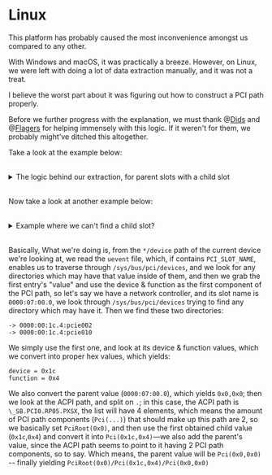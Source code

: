 # Linux

This platform has probably caused the most inconvenience amongst us compared to any other. <br />

With Windows and macOS, it was practically a breeze. However, on Linux, we were left with doing a lot of data extraction manually, and it was not a treat.

I believe the worst part about it was figuring out how to construct a PCI path properly. <br />

Before we further progress with the explanation, we must thank @[Dids](https://github.com/Dids) and @[Flagers](https://github.com/flagersgit) for helping immensely with this logic. If it weren't for them, we probably might've ditched this altogether.

Take a look at the example below:

<br />

<details>

<br />

<summary>The logic behind our extraction, for parent slots with a child slot</summary>

<br />

```
Determine whether or not the full PCI path needs 1 or 2 components.

\_SB.PCI0.RP05.PXSX
        ^^^^^^^^ In our case, it's 2: since there's 2 arguments after PCI0

0000:00:1c.4
        | ||_ _ _  '4'  (function) is the second argument of the first PCI part of the path
        | |                 ^^^^^^^^^^PciRoot(0x0)/Pci(__,0x4)/Pci(__,__)
        | |
        |_|_ _ _ _ '1c' (device UID) is the first argument of the first PCI part of the path
                            ^^^^^^^^^^PciRoot(0x0)/Pci(0x1c,__)/Pci(__,__)


0000:07:00.0
        | || _ _ _  '0'  (function) is the second argument of the second PCI part of the path
        | |                 ^^^^^^^^^^PciRoot(0x0)/Pci(__,__)/Pci(__,0x0)
        | |
        |_| _ _ _ _ '00' (device UID) is the first argument of the second PCI part of the path
                            ^^^^^^^^^^PciRoot(0x0)/Pci(__,__)/Pci(0x0,__)

Yielding — PciRoot(0x0)/Pci(0x1c,0x4)/Pci(0x0,0x0)
```

</details>

<br />

Now take a look at another example below:

<br />

<details>

<br />

<summary>Example where we can't find a child slot</code>?</summary>

```
Determine whether or not the full PCI path needs 1 or 2 components.

\_SB.PCI0.GFX0
        ^^^^^^^^ In our case, it's 1: since there's a single argument after PCI0

// 
// In this case, we didn't find a child slot,
// so it already tells us it'll only consist of a single component.
//

0000:00:02.0
        | ||_ _ _  '0'  (function) is the second argument of the first PCI part of the path
        | |                  ^^^^^^^^^^PciRoot(0x0)/Pci(__,0x0)
        | |
        |_| _ _ _  '02' (device UID) is the first argument of the first PCI part of the path
                            ^^^^^^^^^^PciRoot(0x0)/Pci(0x2,__)

Yielding — PciRoot(0x0)/Pci(0x2,0x0)
```

</details>

<br />

Basically, What we're doing is, from the `*/device` path of the current device we're looking at, we read the `uevent` file, which, if contains `PCI_SLOT_NAME`, enables us to traverse through `/sys/bus/pci/devices`, and we look for any directories which may have that value inside of them, and then we grab the first entry's "value" and use the device & function as the first component of the PCI path, so let's say we have a network controller, and its slot name is `0000:07:00.0`, we look through `/sys/bus/pci/devices` trying to find any directory which may have it. Then we find these two directories:
```
-> 0000:00:1c.4:pcie002
-> 0000:00:1c.4:pcie010
```

We simply use the first one, and look at its device & function values, which we convert into proper hex values, which yields:
```
device = 0x1c
function = 0x4
```

We also convert the parent value (`0000:07:00.0`), which yields `0x0,0x0`; then we look at the ACPI path, and split on `.`; in this case, the ACPI path is `\_SB.PCI0.RP05.PXSX`, the list will have 4 elements, which means the amount of PCI path components (`Pci(...)`) that should make up this path are 2, so we basically set `PciRoot(0x0)`, and then use the first obtained child value (`0x1c`,`0x4`) and convert it into `Pci(0x1c,0x4)`—we also add the parent's value, since the ACPI path seems to point to it having 2 PCI path components, so to say. Which means, the parent value will be `Pci(0x0,0x0)` -- finally yielding `PciRoot(0x0)/Pci(0x1c,0x4)/Pci(0x0,0x0)`